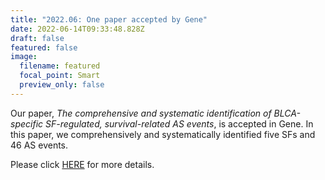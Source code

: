```yaml
---
title: "2022.06: One paper accepted by Gene"
date: 2022-06-14T09:33:48.828Z
draft: false
featured: false
image:
  filename: featured
  focal_point: Smart
  preview_only: false
---
```

Our paper, *The comprehensive and systematic identification of BLCA-specific SF-regulated, survival-related AS events*, is accepted in Gene. In this paper, we comprehensively and systematically identified five SFs and 46 AS events.

Please click [HERE](https://www.zhongyu.site/publication/Gene_2022/) for more details.